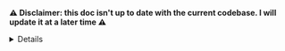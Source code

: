 **⚠️ Disclaimer: this doc isn't up to date with the current codebase. I will update it at a later time ⚠️**

<details>
:thumbsup: :tada: :raised_hands: First, thanks for taking the time to contribute! :thumbsup: :tada: :raised_hands:

The following is a set of guidelines to contribute to Better TweetDeck so the project can stay clean and focused

**Table of Contents**

- [What should I know before?](#what-should-i-know-before)
  - [Background](#background)
  - [Focus of the project](#focus-of-the-project)
  - [Project structure](#project-structure) - [Files and folders](#files-and-folders) - [Rundown of `src/`](#rundown-of-src)
- [How Can I Contribute?](#how-can-i-contribute)
  - [Contributing by actually coding](#contributing-by-actually-coding)
    - [Setup](#setup)
    - [Getting started](#getting-started)
      - [The npm scripts](#the-npm-scripts)
      - [Actually building the project](#actually-building-the-project)
    - [About the config](#about-the-config)
    - [Ok I'm done, what do I do now?](#ok-im-done-what-do-i-do-now)
  - [Reporting Bugs](#reporting-bugs)
    - [Before Submitting A Bug Report](#before-submitting-a-bug-report)
    - [How Do I Submit A (Good) Bug Report?](#how-do-i-submit-a-good-bug-report)

# What should I know before?

## Background

I started Better TweetDeck as a little side project for myself then decided to release it to the world and it has now a whooping 20K+ users! On a technical standpoint the project went through a lof of iterations but version 3 marked a huge progress in terms of "good practices" and "cleanliness" of the project's code.

## Focus of the project

Better TweetDeck **is** made to:

- add features to improve someone's experience on TweetDeck
- improve some minor design issues of TweetDeck
- that's basically it!

Better TweetDeck **is not** made to:

- add full-featured themes, the "Minimal mode" is the one and only ""theme"" present in the extension. That is not definitive and could maybe chance but is unlikely
- fix TweetDeck's bugs. TweetDeck's team has to do some work too, this project is not meant to fix their technical regressions
- track, spy, put ads to users or whatever against users' privacy

## Project structure

##### Files and folders

- `config/`: configuration files with API keys and debug flags
- `dist/`: build output (useful for dev)
- `artifacts/`: location of zip files/.crx/.nex files used for release
- `meta/`: contains the description of the extension for the stores and other repo-related files
- `src/`: source code
- `tools/`: various scripts and useful files for the build process
- `.babelrc`: [Babel](https://babeljs.io/) configuration file
- `.eslint*`: [ESLint](http://eslint.org/) configuration files
- `CHANGELOG.md`: self-explanatory
- `CONTRIBUTING.md`: YOU ARE HERE !
- `webpack.config.babel.js`: [Webpack](https://webpack.js.org/) configuration
- `LICENSE`: license file
- `package.json`: package info, dependencies
- `README.md`: self-explanatory

##### Rundown of `src/`

- `_locales`: localizations files
- `css/**/*.css`: styles files
- `emojis/`: emojis-related files (list of emojis, sprite sheet and icon)
- `icons/`: icons of the extension
- `js/`: all BTD code
- `js/inject.js`: gets injected on TweetDeck's page, and allows communication between content script (`content.js`) and TweetDeck
- `js/background.js`: background script
- `js/content.js`: content script
- `js/util/`: BTD utilities
- `options/`: settings code
- `manifest.json`: project manifest

# How Can I Contribute?

## Contributing by actually coding

### Setup

You will need [NodeJS](https://nodejs.org/en/) (**The more recent the better**). Fire up your favorite Terminal emulator and do the followings:

- **[Fork](https://github.com/eramdam/BetterTweetDeck/fork)** this repository
- Clone the project
- Run `npm install`

### Getting started

#### The npm scripts

The [package.json](https://github.com/eramdam/BetterTweetDeck/blob/master/package.json) file contains various scripts.

Some scripts have `<browser>` in their name or arguments. As of now, two browsers (or rather three actually) are supported:

- Google Chrome / Opera, by using the **`chrome`** target
- Firefox by using the **`firefox`** target

Here is a run-down of all the scripts:

- `start -- <browser>`: builds up the project once, then watches for modifications while using the **`dev`** config and the defined target (see above)
- `build -- <browser>` builds the extension in **`dev`** mode against the defined target
- `build:prod -- <browser>`: builds the extension in **`prod`** mode against the defined target
- `pack:<browser>` packages the extension for the given target:
  - `chrome` will make a `.crx` and a `.nex` file with a private key
  - `firefox` will use `web-ext` to make a zip file that has to be submitted to Mozilla Add-ons
- `release` builds and packages the extension for **all** the targets
- `test` Runs the link task from the Gulpfile and tries to run `release`. This is run on [Travis](https://travis-ci.org/eramdam/BetterTweetDeck) at every push and on every pull requests. If a given pull request doesn't pass this task, it won't be accepted.
- `fix` Will run [prettier-eslint](https://github.com/prettier/prettier-eslint) and [prettier-stylelint](https://github.com/hugomrdias/prettier-stylelint) over the whole repository. **You should not need to run this as the precommit hook will do that for you**
- `precommit` Runs [lint-staged](https://github.com/okonet/lint-staged) over the files to be committed. The `lint-staged` configuration currentlys runs `prettyer-stylelint` on CSS files and `prettier-eslint + eslint` over JS files.

#### Actually building the project

Now that you know what's available in your hands, let's get started. On a typical workflow you would

- Run `npm run start` to build/watch the project
- Open the `chrome://extensions` page
- Drag and drop the `dist/` file in there, you installed the local version of Better TweetDeck!
- Now [hack](http://i.giphy.com/l0HlvFUHvDB16UOwU.gif)!

### About the config

This project is using [config](https://npmjs.org/package/config) and [config-browserify](https://npmjs.org/package/config-browserify) to handle configuration.
You will have to fill a `dev.js` using the [default.js](https://github.com/eramdam/BetterTweetDeck/blob/master/config/default.js) file as an example.

**DO NOT COMMIT YOUR CONFIGURATION FILE. DO NOT COMMIT API KEYS AND/OR SECRET**.

### Ok I'm done, what do I do now?

Awesome! I'm sure your feature and/or bugfix is amazing :tada:

- **Commit your changes** to your feature branch
- **Test your feature/bugfix locally** by building the extension given above and be sure it works the way it is intended to
- **[Submit a Pull Request](https://github.com/eramdam/BetterTweetDeck/compare)** if your changes are done and working
- **Wait for feedback** on your Pull Request and make changes if necessary
- **Enjoy the heartwarming feeling of your feature being merged**

## Reporting Bugs

This section guides you through the process of reporting bugs :bug:.

#### Before Submitting A Bug Report

- **Check if the bug occurs without Better TweetDeck being enabled**, TweetDeck as a software is not exempt of weird things and bugs. If it happens without BTD then it's [not the focus](#focus-of-the-project)
- **Check if the bug occurs if ONLY Better TweetDeck is enabled**, sometimes other extensions modify the content of your pages, or you could also have [ModernDeck](https://github.com/dangeredwolf/ModernDeck) or [Tweeten](tweeten.xyz) installed. Since BTD's footprint is very minimal, it's more of their responsibility to fix that. **Unless BTD explicitely breaks something on those extensions**
- **Tweets not arriving, mentions being delayed or DMs being buggy are never Better TweetDeck's fault**, TweetDeck often endure slowdowns and outage even though they're terrible at communicating about it. BTD can't do anything about this, sorry :pensive:
- **Search the [existing issues](https://github.com/issues?page=2&q=is%3Aissue+repo%3Aeramdam%2Fbettertweetdeck&utf8=%E2%9C%93)**, maybe it has already been reported and you can comment to help the issue being fixed faster!

#### How Do I Submit A (Good) Bug Report?

Explain the problem and include details to help the contributors (usually me) fix the issue:

- **Use a clear and descriptive title** for the issue so the problem is clear
- **Describe exact steps** to reproduce the issue. When listing steps, **don't just say what you did, but also how you did it**. These infos are more important than you might think.
- **Provide specific examples**, if a tweet is not correctly displayed or similar, add a link to it. If a thumbnail doesn't show even though it should not, link the media URL. If you copy/paste a console output, use the [<details> element](https://gist.github.com/ericclemmons/b146fe5da72ca1f706b2ef72a20ac39d) for a cleaner issue body

Provide some context:

- **Did the issue start happening recently** or was it always an issue?
- **Are you up-to-date?** What version of the extension have you currently installed?
- **What are your settings?** You can easily copy/paste [**Debug infos**](meta/debug-infos.png) in your issue

</details>
